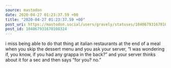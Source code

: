 ```yaml
---
source: mastodon
date: 2020-04-27 01:23:37.59 +00
title: "2020-04-27 01:23:37.59 +00"
post_uri: https://mastodon.social/users/gravely/statuses/104067931670108324
post_id: 104067931670108324
---
```

i miss being able to do that thing at italian restaurants at the end of a meal when you skip the dessert menu and you ask your server, “I was wondering if, you know, if you had any grappa in the back?” and your server thinks about it for a sec and then says “for you? no.”


